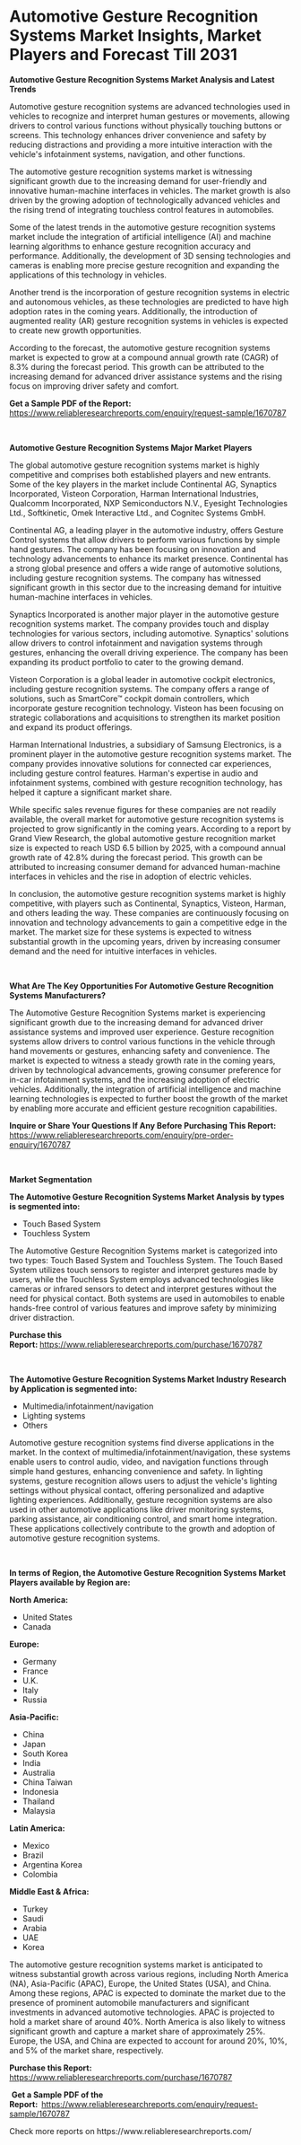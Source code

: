 <p><h1>Automotive Gesture Recognition Systems Market Insights, Market Players and Forecast Till 2031</h1></p><p><strong>Automotive Gesture Recognition Systems Market Analysis and Latest Trends</strong></p>
<p><p>Automotive gesture recognition systems are advanced technologies used in vehicles to recognize and interpret human gestures or movements, allowing drivers to control various functions without physically touching buttons or screens. This technology enhances driver convenience and safety by reducing distractions and providing a more intuitive interaction with the vehicle's infotainment systems, navigation, and other functions.</p><p>The automotive gesture recognition systems market is witnessing significant growth due to the increasing demand for user-friendly and innovative human-machine interfaces in vehicles. The market growth is also driven by the growing adoption of technologically advanced vehicles and the rising trend of integrating touchless control features in automobiles.</p><p>Some of the latest trends in the automotive gesture recognition systems market include the integration of artificial intelligence (AI) and machine learning algorithms to enhance gesture recognition accuracy and performance. Additionally, the development of 3D sensing technologies and cameras is enabling more precise gesture recognition and expanding the applications of this technology in vehicles.</p><p>Another trend is the incorporation of gesture recognition systems in electric and autonomous vehicles, as these technologies are predicted to have high adoption rates in the coming years. Additionally, the introduction of augmented reality (AR) gesture recognition systems in vehicles is expected to create new growth opportunities.</p><p>According to the forecast, the automotive gesture recognition systems market is expected to grow at a compound annual growth rate (CAGR) of 8.3% during the forecast period. This growth can be attributed to the increasing demand for advanced driver assistance systems and the rising focus on improving driver safety and comfort.</p></p>
<p><strong>Get a Sample PDF of the Report:&nbsp;</strong> <a href="https://www.reliableresearchreports.com/enquiry/request-sample/1670787">https://www.reliableresearchreports.com/enquiry/request-sample/1670787</a></p>
<p>&nbsp;</p>
<p><strong>Automotive Gesture Recognition Systems Major Market Players</strong></p>
<p><p>The global automotive gesture recognition systems market is highly competitive and comprises both established players and new entrants. Some of the key players in the market include Continental AG, Synaptics Incorporated, Visteon Corporation, Harman International Industries, Qualcomm Incorporated, NXP Semiconductors N.V., Eyesight Technologies Ltd., Softkinetic, Omek Interactive Ltd., and Cognitec Systems GmbH.</p><p>Continental AG, a leading player in the automotive industry, offers Gesture Control systems that allow drivers to perform various functions by simple hand gestures. The company has been focusing on innovation and technology advancements to enhance its market presence. Continental has a strong global presence and offers a wide range of automotive solutions, including gesture recognition systems. The company has witnessed significant growth in this sector due to the increasing demand for intuitive human-machine interfaces in vehicles.</p><p>Synaptics Incorporated is another major player in the automotive gesture recognition systems market. The company provides touch and display technologies for various sectors, including automotive. Synaptics' solutions allow drivers to control infotainment and navigation systems through gestures, enhancing the overall driving experience. The company has been expanding its product portfolio to cater to the growing demand. </p><p>Visteon Corporation is a global leader in automotive cockpit electronics, including gesture recognition systems. The company offers a range of solutions, such as SmartCore™ cockpit domain controllers, which incorporate gesture recognition technology. Visteon has been focusing on strategic collaborations and acquisitions to strengthen its market position and expand its product offerings.</p><p>Harman International Industries, a subsidiary of Samsung Electronics, is a prominent player in the automotive gesture recognition systems market. The company provides innovative solutions for connected car experiences, including gesture control features. Harman's expertise in audio and infotainment systems, combined with gesture recognition technology, has helped it capture a significant market share.</p><p>While specific sales revenue figures for these companies are not readily available, the overall market for automotive gesture recognition systems is projected to grow significantly in the coming years. According to a report by Grand View Research, the global automotive gesture recognition market size is expected to reach USD 6.5 billion by 2025, with a compound annual growth rate of 42.8% during the forecast period. This growth can be attributed to increasing consumer demand for advanced human-machine interfaces in vehicles and the rise in adoption of electric vehicles.</p><p>In conclusion, the automotive gesture recognition systems market is highly competitive, with players such as Continental, Synaptics, Visteon, Harman, and others leading the way. These companies are continuously focusing on innovation and technology advancements to gain a competitive edge in the market. The market size for these systems is expected to witness substantial growth in the upcoming years, driven by increasing consumer demand and the need for intuitive interfaces in vehicles.</p></p>
<p>&nbsp;</p>
<p><strong>What Are The Key Opportunities For Automotive Gesture Recognition Systems Manufacturers?</strong></p>
<p><p>The Automotive Gesture Recognition Systems market is experiencing significant growth due to the increasing demand for advanced driver assistance systems and improved user experience. Gesture recognition systems allow drivers to control various functions in the vehicle through hand movements or gestures, enhancing safety and convenience. The market is expected to witness a steady growth rate in the coming years, driven by technological advancements, growing consumer preference for in-car infotainment systems, and the increasing adoption of electric vehicles. Additionally, the integration of artificial intelligence and machine learning technologies is expected to further boost the growth of the market by enabling more accurate and efficient gesture recognition capabilities.</p></p>
<p><strong>Inquire or Share Your Questions If Any Before Purchasing This Report:</strong> <a href="https://www.reliableresearchreports.com/enquiry/pre-order-enquiry/1670787">https://www.reliableresearchreports.com/enquiry/pre-order-enquiry/1670787</a></p>
<p>&nbsp;</p>
<p><strong>Market Segmentation</strong></p>
<p><strong>The Automotive Gesture Recognition Systems Market Analysis by types is segmented into:</strong></p>
<p><ul><li>Touch Based System</li><li>Touchless System</li></ul></p>
<p><p>The Automotive Gesture Recognition Systems market is categorized into two types: Touch Based System and Touchless System. The Touch Based System utilizes touch sensors to register and interpret gestures made by users, while the Touchless System employs advanced technologies like cameras or infrared sensors to detect and interpret gestures without the need for physical contact. Both systems are used in automobiles to enable hands-free control of various features and improve safety by minimizing driver distraction.</p></p>
<p><strong>Purchase this Report:&nbsp;</strong><a href="https://www.reliableresearchreports.com/purchase/1670787">https://www.reliableresearchreports.com/purchase/1670787</a></p>
<p>&nbsp;</p>
<p><strong>The Automotive Gesture Recognition Systems Market Industry Research by Application is segmented into:</strong></p>
<p><ul><li>Multimedia/infotainment/navigation</li><li>Lighting systems</li><li>Others</li></ul></p>
<p><p>Automotive gesture recognition systems find diverse applications in the market. In the context of multimedia/infotainment/navigation, these systems enable users to control audio, video, and navigation functions through simple hand gestures, enhancing convenience and safety. In lighting systems, gesture recognition allows users to adjust the vehicle's lighting settings without physical contact, offering personalized and adaptive lighting experiences. Additionally, gesture recognition systems are also used in other automotive applications like driver monitoring systems, parking assistance, air conditioning control, and smart home integration. These applications collectively contribute to the growth and adoption of automotive gesture recognition systems.</p></p>
<p>&nbsp;</p>
<p><strong>In terms of Region, the Automotive Gesture Recognition Systems Market Players available by Region are:</strong></p>
<p>
    <p> <strong> North America: </strong>
        <ul>
            <li>United States</li>
            <li>Canada</li>
        </ul>
        </p> 
    <p> <strong> Europe: </strong>
        <ul>
            <li>Germany</li>
            <li>France</li>
            <li>U.K.</li>
            <li>Italy</li>
            <li>Russia</li>
        </ul>
        </p> 
    <p> <strong> Asia-Pacific: </strong>
        <ul>
            <li>China</li>
            <li>Japan</li>
            <li>South Korea</li>
            <li>India</li>
            <li>Australia</li>
            <li>China Taiwan</li>
            <li>Indonesia</li>
            <li>Thailand</li>
            <li>Malaysia</li>
        </ul>
        </p> 
    <p> <strong> Latin America: </strong>
        <ul>
            <li>Mexico</li>
            <li>Brazil</li>
            <li>Argentina Korea</li>
            <li>Colombia</li>
        </ul>
        </p> 
    <p> <strong> Middle East & Africa: </strong>
        <ul>
            <li>Turkey</li>
            <li>Saudi</li>
            <li>Arabia</li>
            <li>UAE</li>
            <li>Korea</li>
        </ul>
    </p>
    </p>
<p><p>The automotive gesture recognition systems market is anticipated to witness substantial growth across various regions, including North America (NA), Asia-Pacific (APAC), Europe, the United States (USA), and China. Among these regions, APAC is expected to dominate the market due to the presence of prominent automobile manufacturers and significant investments in advanced automotive technologies. APAC is projected to hold a market share of around 40%. North America is also likely to witness significant growth and capture a market share of approximately 25%. Europe, the USA, and China are expected to account for around 20%, 10%, and 5% of the market share, respectively.</p></p>
<p><strong>Purchase this Report: </strong><a href="https://www.reliableresearchreports.com/purchase/1670787">https://www.reliableresearchreports.com/purchase/1670787</a></p>
<p>&nbsp;<strong>Get a Sample PDF of the Report:&nbsp;&nbsp;</strong><a href="https://www.reliableresearchreports.com/enquiry/request-sample/1670787">https://www.reliableresearchreports.com/enquiry/request-sample/1670787</a></p>
<p><strong></strong></p>
<p>Check more reports on https://www.reliableresearchreports.com/</p>